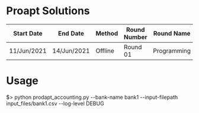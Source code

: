 # Proapt Solutions

Start Date | End Date | Method | Round Number | Round Name
--- | --- | --- | --- | ---
11/Jun/2021 | 14/Jun/2021 | Offline | Round 01 | Programming

# Usage

$> python prodapt_accounting.py --bank-name bank1 --input-filepath input_files/bank1.csv --log-level DEBUG
